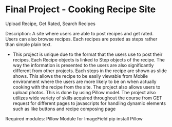 # Final Project - Cooking Recipe Site

Upload Recipe, Get Rated, Search Recipes

Description: A site where users are able to post recipes and get rated. Users can also browse recipes. Each recipes are posted as steps rather than simple plain text. 

* This project is unique due to the format that the users use to post their recipes. Each Recipe objects is linked to Step objects of the recipe. The way the information is presented to the users are also significantly different from other projects. Each steps in the recipe are shown as slide shows. This allows the recipe to be easily viewable from Mobile environment where the users are more likely to be on when actually cooking with the recipe from the site. The project also allows users to upload photos. This is done by using Pillow model. The project also utilizes wide variety of skills acquired throughout the course from GET request for different pages to javascripts for handling dynamic elements such as like buttons and recipe composing page

Required modules:
Pillow Module for ImageField
    pip install Pillow